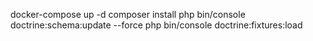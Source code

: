 docker-compose up -d
composer install
php bin/console doctrine:schema:update --force
php bin/console doctrine:fixtures:load